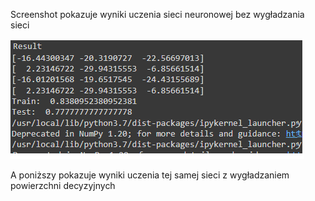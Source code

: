<!-- ![plot](https://github.com/EmilWalewski/MasterD/blob/master/artemis-02.png?raw=true) -->

Screenshot pokazuje wyniki uczenia sieci neuronowej bez wygładzania sieci
<!-- <br> -->
![plot](https://github.com/EmilWalewski/MasterD/blob/master/artemis-02.png?raw=true)

A poniższy pokazuje wyniki uczenia tej samej sieci z wygładzaniem powierzchni decyzyjnych
<!-- <img src="https://github.com/EmilWalewski/MasterD/blob/master/artemis-02-linear-adapter.png"> -->
<!-- ![plot](https://github.com/EmilWalewski/MasterD/blob/master/artemis-02-linear-adapter.png?raw=true) -->

